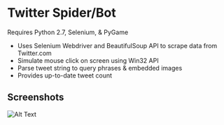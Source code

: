 # Twitter Spider/Bot
Requires Python 2.7, Selenium, & PyGame
  
- Uses Selenium Webdriver and BeautifulSoup API to scrape data from Twitter.com 
- Simulate mouse click on screen using Win32 API
- Parse tweet string to query phrases & embedded images
- Provides up-to-date tweet count
  
## Screenshots
![Alt Text](https://images2.imgbox.com/07/cc/my6KRrxd_o.png)  
